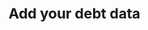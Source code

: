 ---
templateKey: join-a-direct-action-team
title: "Add your debt data"
description: "debtcollective - join-a-direct-action-team"
---